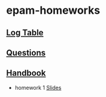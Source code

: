 # epam-homeworks

## [Log Table](https://docs.google.com/spreadsheets/d/1gLDBHB0Rlj7rOdX--VQRp7mdynluhSxm/edit#gid=1286038540)

## [Questions](https://docs.google.com/spreadsheets/d/1mcZs6szcMuOFCMaYsftNNASV-i2w2aB8pMIzBwteyW4/edit#gid=0)

## [Handbook](https://drive.google.com/file/d/1K-fJMuzmezUDKragGBotEyJpDE0tbyKr/view)

- homework 1
[Slides](https://frontendlabepam.github.io/FL_Online/02_html/#1)
